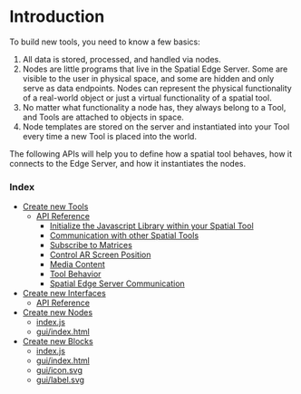 <a name="intro"></a>
# Introduction

<!---<img align="right" width="150" height="400" src="folder.svg">--->

To build new tools, you need to know a few basics:

1. All data is stored, processed, and handled via nodes.
2. Nodes are little programs that live in the Spatial Edge Server. Some are visible to the user in physical space, and some are hidden and only serve as data endpoints. Nodes can represent the physical functionality of a real-world object or just a virtual functionality of a spatial tool.
3. No matter what functionality a node has, they always belong to a Tool, and Tools are attached to objects in space.
4. Node templates are stored on the server and instantiated into your Tool every time a new Tool is placed into the world.

The following APIs will help you to define how a spatial tool behaves, how it connects to the Edge Server, and how it instantiates the nodes.

<!--- <br clear="right"/> --->

### Index
*  [Create new Tools](#newTool)
	- [API Reference](#toolApi)
		- [Initialize the Javascript Library within your Spatial Tool](#init)
		- [Communication with other Spatial Tools](#comm)
		- [Subscribe to Matrices](#subscribe)
		- [Control AR Screen Position](#control)
		- [Media Content](#media)
		- [Tool Behavior](#behavior)
		- [Spatial Edge Server Communication](#edgeComm)
*  [Create new Interfaces](#newInterface)
	- [API Reference](#interfaceApi)
*  [Create new Nodes](#newNode)
	- [index.js](#nodeIndex)
	- [gui/index.html](#nodeGuiIndex)
*  [Create new Blocks](#newBlock)
	- [index.js](#blockIndex)
	- [gui/index.html](#blockGuiIndex)
	- [gui/icon.svg](#blockGuiIcon)
	- [gui/label.svg](#blockGuiLabel)
